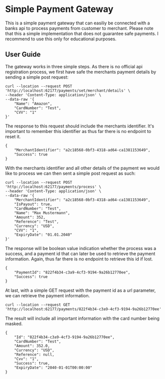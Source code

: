 # Simple Payment Gateway
This is a simple payment gateway that can easiliy be connected with a banks api to process payments from customer to merchant. Please note that this a simple implementation that does not guarantee safe payments. I recommend to use this only for educational purposes.

## User Guide
The gateway works in three simple steps. As there is no official api registration process, we first have safe the merchants payment details by sending a simple post request:
```
curl --location --request POST 'http://localhost:62177/payments/set/merchant/details' \
--header 'Content-Type: application/json' \
--data-raw '{
    "Name": "Amazon",
    "CardNumber": "Test",
    "CVV": "1"
}'
```
The response to this request should include the merchants identifier. It's important to remember this identifier as thus far there is no endpoint to reset it.
```
{
    "MerchantIdentifier": "a2c18568-0bf3-4318-ad64-ca1381153649",
    "Success": true
}
```


With the merchants identifier and all other details of the payment we would like to process we can then sent a simple post request as such:
```
curl --location --request POST 'http://localhost:62177/payments/process' \
--header 'Content-Type: application/json' \
--data-raw '{
    "MerchantIdentifier": "a2c18568-0bf3-4318-ad64-ca1381153649",
    "IsPayout": true,
    "CardNumber": "Test",
    "Name": "Max Mustermann",
    "Amount": 352,
    "Reference": "Test",
    "Currency": "USD",
    "CVV": "1",
    "ExpiryDate": "01.01.2040"
}'
```
The response will be boolean value indication whether the process was a success, and a payment id that can later be used to retrieve the payment information. Again, thus far there is no endpoint to retrieve this id if lost.
```
{
    "PaymentId": "822f4b34-c3a9-4cf3-9194-9a26b12770ee",
    "Success": true
}
```


At last, with a simple GET request with the payment id as a url parameter, we can retrieve the payment information.
```
curl --location --request GET 'http://localhost:62177/payments/822f4b34-c3a9-4cf3-9194-9a26b12770ee'
```
The result will include all important information with the card number being masked.
```
{
    "Id": "822f4b34-c3a9-4cf3-9194-9a26b12770ee",
    "CardNumber": "Test",
    "Amount": 352.0,
    "Currency": "USD",
    "Reference": null,
    "Cvv": "1",
    "Success": true,
    "ExpiryDate": "2040-01-01T00:00:00"
}
```
